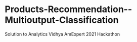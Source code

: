 # Products-Recommendation--Multioutput-Classification
Solution to Analytics Vidhya AmExpert 2021 Hackathon
